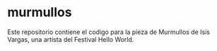 # murmullos
Este repositorio contiene el codigo para la pieza de Murmullos de Isis Vargas, una artísta del Festival Hello World.

